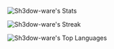 ![Sh3dow-ware's Stats](https://github-readme-stats.vercel.app/api?username=Sh3dow-ware&theme=tokyonight&show_icons=true&hide_border=true&count_private=true)

![Sh3dow-ware's Streak](https://github-readme-streak-stats.herokuapp.com/?user=Sh3dow-ware&theme=tokyonight&hide_border=true)

![Sh3dow-ware's Top Languages](https://github-readme-stats.vercel.app/api/top-langs/?username=Sh3dow-ware&theme=tokyonight&show_icons=true&hide_border=true&layout=compact)
